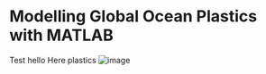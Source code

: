 # Modelling Global Ocean Plastics with MATLAB

Test hello 
Here plastics 
![image](https://user-images.githubusercontent.com/98623192/162644705-3db882d1-d0a5-4783-9526-17d06123dd21.png)
